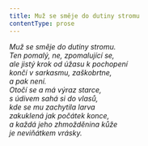 ```yaml
---
title: Muž se směje do dutiny stromu
contentType: prose
---
```


_Muž se směje do dutiny stromu.  
Ten pomalý, ne, zpomalující se,  
ale jistý krok od úžasu k pochopení  
končí v sarkasmu, zaškobrtne,  
a pak není.  
Otočí se a má výraz starce,  
s údivem sahá si do vlasů,  
kde se mu zachytila larva  
zakuklená jak počátek konce,  
a každá jeho zhmožděnina kůže  
je neviňátkem vrásky._
